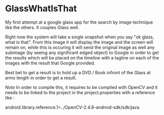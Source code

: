 GlassWhatIsThat
===============

My first attempt at a google glass app for the search by image technique like the others. It couples Glass well.

Right now the system will take a single snapshot when you say "ok glass, what is that". From this image it will display the image and the screen will remain on, while this is occuring it will send the original image as well any subimage (by seeing any significant edged object) to Google in order to get the results which will be placed on the timeline with a tagline on each of the images with the result that Google provided. 

Best bet to get a result is to hold up a DVD / Book infront of the Glass at arms length in order to get a result.



*Note* In order to compile this, it requires to be compiled with OpenCV and it needs to be linked to the project in the project.properties with a reference like :

android.library.reference.1=../OpenCV-2.4.8-android-sdk/sdk/java

